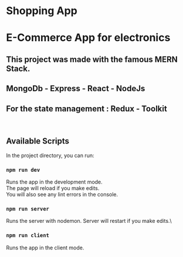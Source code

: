 # Shopping App

# E-Commerce App for electronics

## This project was made with the famous MERN Stack.

## MongoDb - Express - React - NodeJs

## For the state management : Redux - Toolkit

<br/>

## Available Scripts

In the project directory, you can run:

### `npm run dev`

Runs the app in the development mode.\
The page will reload if you make edits.\
You will also see any lint errors in the console.

### `npm run server`

Runs the server with nodemon.
Server will restart if you make edits.\

### `npm run client`

Runs the app in the client mode.

<br/>

<br/>
